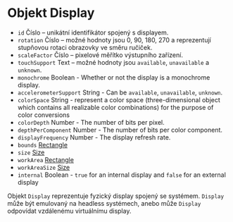 # Objekt Display

* `id` Číslo – unikátní identifikátor spojený s displayem.
* `rotation` Číslo – možné hodnoty jsou 0, 90, 180, 270 a reprezentují stupňovou rotaci obrazovky ve směru ručiček.
* `scaleFactor` Číslo – pixelové měřítko výstupního zařízení.
* `touchSupport` Text – možné hodnoty jsou `available`, `unavailable` a `unknown`.
* `monochrome` Boolean - Whether or not the display is a monochrome display.
* `accelerometerSupport` String - Can be `available`, `unavailable`, `unknown`.
* `colorSpace` String -  represent a color space (three-dimensional object which contains all realizable color combinations) for the purpose of color conversions
* `colorDepth` Number - The number of bits per pixel.
* `depthPerComponent` Number - The number of bits per color component.
* `displayFrequency` Number - The display refresh rate.
* `bounds` [Rectangle](rectangle.md)
* `size` [Size](size.md)
* `workArea` [Rectangle](rectangle.md)
* `workAreaSize` [Size](size.md)
* `internal` Boolean - `true` for an internal display and `false` for an external display

Objekt `Display` reprezentuje fyzický display spojený se systémem. `Display` může být emulovaný na headless systémech, anebo může `Display` odpovídat vzdálenému virtuálnímu display.

